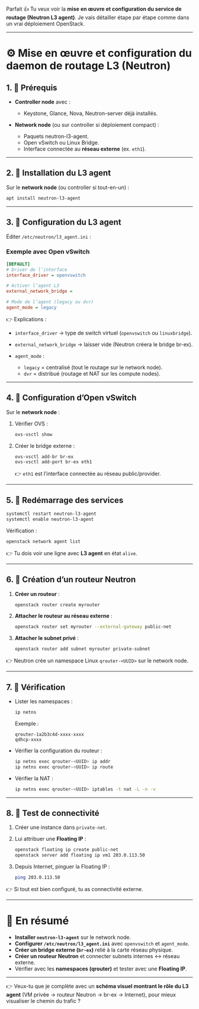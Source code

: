 Parfait 👍 Tu veux voir la **mise en œuvre et configuration du service de routage (Neutron L3 agent)**.
Je vais détailler étape par étape comme dans un vrai déploiement OpenStack.

---

# ⚙️ Mise en œuvre et configuration du daemon de routage L3 (Neutron)

## 1. 🔹 Prérequis

* **Controller node** avec :

  * Keystone, Glance, Nova, Neutron-server déjà installés.
* **Network node** (ou sur controller si déploiement compact) :

  * Paquets neutron-l3-agent.
  * Open vSwitch ou Linux Bridge.
  * Interface connectée au **réseau externe** (ex. `eth1`).

---

## 2. 🔹 Installation du L3 agent

Sur le **network node** (ou controller si tout-en-un) :

```bash
apt install neutron-l3-agent
```

---

## 3. 🔹 Configuration du L3 agent

Éditer `/etc/neutron/l3_agent.ini` :

### Exemple avec Open vSwitch

```ini
[DEFAULT]
# Driver de l’interface
interface_driver = openvswitch

# Activer l’agent L3
external_network_bridge =

# Mode de l’agent (legacy ou dvr)
agent_mode = legacy
```

👉 Explications :

* `interface_driver` → type de switch virtuel (`openvswitch` ou `linuxbridge`).
* `external_network_bridge` → laisser vide (Neutron créera le bridge br-ex).
* `agent_mode` :

  * `legacy` = centralisé (tout le routage sur le network node).
  * `dvr` = distribué (routage et NAT sur les compute nodes).

---

## 4. 🔹 Configuration d’Open vSwitch

Sur le **network node** :

1. Vérifier OVS :

   ```bash
   ovs-vsctl show
   ```
2. Créer le bridge externe :

   ```bash
   ovs-vsctl add-br br-ex
   ovs-vsctl add-port br-ex eth1
   ```

   👉 `eth1` est l’interface connectée au réseau public/provider.

---

## 5. 🔹 Redémarrage des services

```bash
systemctl restart neutron-l3-agent
systemctl enable neutron-l3-agent
```

Vérification :

```bash
openstack network agent list
```

👉 Tu dois voir une ligne avec **L3 agent** en état `alive`.

---

## 6. 🔹 Création d’un routeur Neutron

1. **Créer un routeur** :

   ```bash
   openstack router create myrouter
   ```
2. **Attacher le routeur au réseau externe** :

   ```bash
   openstack router set myrouter --external-gateway public-net
   ```
3. **Attacher le subnet privé** :

   ```bash
   openstack router add subnet myrouter private-subnet
   ```

👉 Neutron crée un namespace Linux `qrouter-<UUID>` sur le network node.

---

## 7. 🔹 Vérification

* Lister les namespaces :

  ```bash
  ip netns
  ```

  Exemple :

  ```
  qrouter-1a2b3c4d-xxxx-xxxx
  qdhcp-xxxx
  ```
* Vérifier la configuration du routeur :

  ```bash
  ip netns exec qrouter-<UUID> ip addr
  ip netns exec qrouter-<UUID> ip route
  ```
* Vérifier la NAT :

  ```bash
  ip netns exec qrouter-<UUID> iptables -t nat -L -n -v
  ```

---

## 8. 🔹 Test de connectivité

1. Créer une instance dans `private-net`.
2. Lui attribuer une **Floating IP** :

   ```bash
   openstack floating ip create public-net
   openstack server add floating ip vm1 203.0.113.50
   ```
3. Depuis Internet, pinguer la Floating IP :

   ```bash
   ping 203.0.113.50
   ```

👉 Si tout est bien configuré, tu as connectivité externe.

---

# 📌 En résumé

* **Installer `neutron-l3-agent`** sur le network node.
* **Configurer `/etc/neutron/l3_agent.ini`** avec `openvswitch` et `agent_mode`.
* **Créer un bridge externe (`br-ex`)** relié à la carte réseau physique.
* **Créer un routeur Neutron** et connecter subnets internes ↔ réseau externe.
* Vérifier avec les **namespaces (qrouter)** et tester avec une **Floating IP**.

---

👉 Veux-tu que je complète avec un **schéma visuel montrant le rôle du L3 agent** (VM privée → routeur Neutron → br-ex → Internet), pour mieux visualiser le chemin du trafic ?
